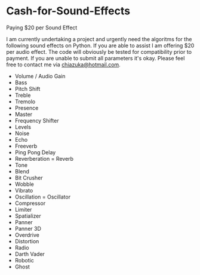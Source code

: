 # Cash-for-Sound-Effects
Paying $20 per Sound Effect

I am currently undertaking a project and urgently need the algoritms for the following sound effects on Python.
If you are able to assist I am offering $20 per audio effect. The code will obviously be tested for compatibility 
prior to payment. If you are unable to submit all parameters it's okay. Please feel free to contact me via 
chiazuka@hotmail.com.

* Volume / Audio Gain
* Bass 
* Pitch Shift
* Treble 
* Tremolo
* Presence 
* Master 
* Frequency Shifter
* Levels 
* Noise
* Echo 
* Freeverb 
* Ping Pong Delay
* Reverberation = Reverb
* Tone 
* Blend 
* Bit Crusher
* Wobble 
* Vibrato
* Oscillation = Oscillator
* Compressor 
* Limiter 
* Spatializer 
* Panner
* Panner 3D
* Overdrive 
* Distortion
* Radio
* Darth Vader
* Robotic
* Ghost
